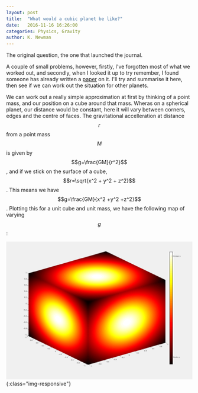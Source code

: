 ```yaml
---
layout: post
title:  "What would a cubic planet be like?"
date:   2016-11-16 16:26:00
categories: Physics, Gravity
author: K. Newman
---
```


The original question, the one that launched the journal.

A couple of small problems, however, firstly, I've forgotten most of what we worked out, and secondly, when I looked it up to try remember, I found someone has already written a [paper](https://arxiv.org/pdf/1206.3857.pdf) on it. I'll try and summarise it here, then see if we can work out the situation for other planets.

We can work out a really simple approximation at first by thinking of a point mass, and our position on a cube around that mass. Wheras on a spherical planet, our distance would be constant, here it will vary between corners, edges and the centre of faces. The gravitational accelleration at distance $$r$$ from a point mass $$M$$ is given by $$g=\frac{GM}{r^2}$$, and if we stick on the surface of a cube, $$r=\sqrt{x^2 + y^2 + z^2}$$. This means we have $$g=\frac{GM}{x^2 +y^2 +z^2}$$. Plotting this for a unit cube and unit mass, we have the following map of varying $$g$$:

![g on a unit cube](/img/g_cubeplanet_pointmass.png){:class="img-responsive"}

